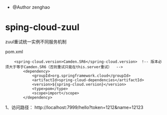 * @Author zenghao
# sping-cloud-zuul
zuul重试统一实例不同服务机制

pom.xml

		<spring-cloud.version>Camden.SR6</spring-cloud.version>  !-- 版本必须大于等于Camden.SR6（否则重试只能在this.server重试）  -->
            <dependency>
                <groupId>org.springframework.cloud</groupId>
                <artifactId>spring-cloud-dependencies</artifactId>
                <version>${spring-cloud.version}</version>
                <type>pom</type>
                <scope>import</scope>
            </dependency>
            
            
1、访问路径： http://localhost:7999/hello?token=1212&name=12123
